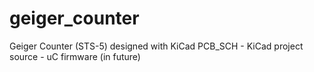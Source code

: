 # geiger_counter
Geiger Counter (STS-5) designed with KiCad
PCB_SCH - KiCad project
source - uC firmware (in future)
